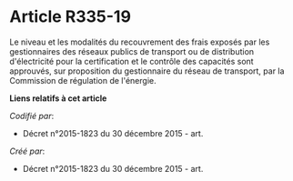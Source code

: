 # Article R335-19

Le niveau et les modalités du recouvrement des frais exposés par les gestionnaires des réseaux publics de transport ou de
distribution d'électricité pour la certification et le contrôle des capacités sont approuvés, sur proposition du gestionnaire
du réseau de transport, par la Commission de régulation de l'énergie.

**Liens relatifs à cet article**

_Codifié par_:

  - Décret n°2015-1823 du 30 décembre 2015 - art.

_Créé par_:

  - Décret n°2015-1823 du 30 décembre 2015 - art.
